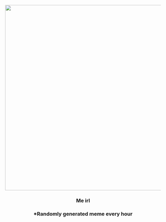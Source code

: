 <p align="center">
        <img src="https://i.redd.it/vxnvdnqxbyn91.jpg" width="600" height="600">
        </p>
        <h3 align="center">Me irl</h3>
        <h3 align="center">*Randomly generated meme every hour</h3>
    